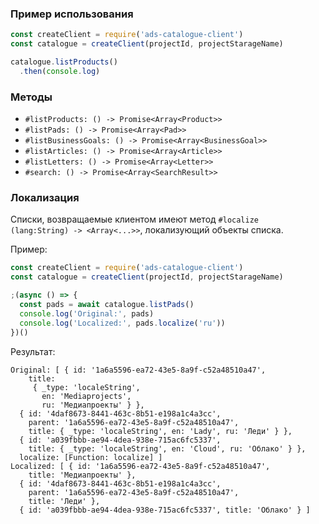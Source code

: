 ### Пример использования

``` javascript
const createClient = require('ads-catalogue-client')
const catalogue = createClient(projectId, projectStarageName)

catalogue.listProducts()
  .then(console.log)
```

### Методы

- `#listProducts: () -> Promise<Array<Product>>`
- `#listPads: () -> Promise<Array<Pad>>`
- `#listBusinessGoals: () -> Promise<Array<BusinessGoal>>`
- `#listArticles: () -> Promise<Array<Article>>`
- `#listLetters: () -> Promise<Array<Letter>>`
- `#search: () -> Promise<Array<SearchResult>>`

### Локализация

Списки, возвращаемые клиентом имеют метод `#localize (lang:String) -> <Array<...>>`, локализующий объекты списка.

Пример:

``` javascript
const createClient = require('ads-catalogue-client')
const catalogue = createClient(projectId, projectStarageName)

;(async () => {
  const pads = await catalogue.listPads()
  console.log('Original:', pads)
  console.log('Localized:', pads.localize('ru'))
})()
```

Результат:

```
Original: [ { id: '1a6a5596-ea72-43e5-8a9f-c52a48510a47',
    title:
     { _type: 'localeString',
       en: 'Mediaprojects',
       ru: 'Медиапроекты' } },
  { id: '4daf8673-8441-463c-8b51-e198a1c4a3cc',
    parent: '1a6a5596-ea72-43e5-8a9f-c52a48510a47',
    title: { _type: 'localeString', en: 'Lady', ru: 'Леди' } },
  { id: 'a039fbbb-ae94-4dea-938e-715ac6fc5337',
    title: { _type: 'localeString', en: 'Cloud', ru: 'Облако' } },
  localize: [Function: localize] ]
Localized: [ { id: '1a6a5596-ea72-43e5-8a9f-c52a48510a47',
    title: 'Медиапроекты' },
  { id: '4daf8673-8441-463c-8b51-e198a1c4a3cc',
    parent: '1a6a5596-ea72-43e5-8a9f-c52a48510a47',
    title: 'Леди' },
  { id: 'a039fbbb-ae94-4dea-938e-715ac6fc5337', title: 'Облако' } ]
```
